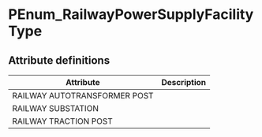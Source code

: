 PEnum_RailwayPowerSupplyFacilityType
====================================
Attribute definitions
---------------------
| Attribute                    | Description   |
|------------------------------|---------------|
| RAILWAY AUTOTRANSFORMER POST |               |
| RAILWAY SUBSTATION           |               |
| RAILWAY TRACTION POST        |               |


